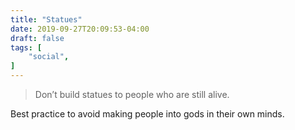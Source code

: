 ```yaml
---
title: "Statues"
date: 2019-09-27T20:09:53-04:00
draft: false
tags: [
	"social",
]
---
```

> Don’t build statues to people who are still alive.

Best practice to avoid making people into gods in their own minds.
